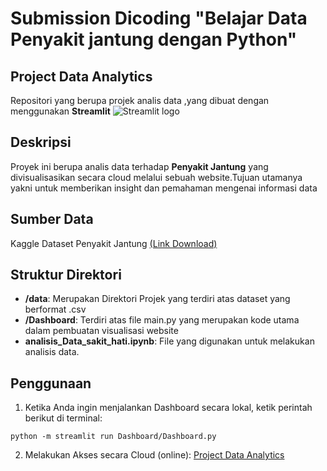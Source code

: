 # Submission Dicoding "Belajar Data Penyakit jantung dengan Python"


## Project Data Analytics

 Repositori yang berupa projek analis data ,yang dibuat dengan menggunakan **Streamlit** <img src="https://user-images.githubusercontent.com/7164864/217935870-c0bc60a3-6fc0-4047-b011-7b4c59488c91.png" alt="Streamlit logo"></img>

## Deskripsi

Proyek ini berupa analis data terhadap **Penyakit Jantung** yang divisualisasikan secara cloud melalui sebuah website.Tujuan utamanya yakni untuk memberikan insight dan pemahaman mengenai informasi data

## Sumber Data

Kaggle Dataset Penyakit Jantung [(Link Download)](https://www.kaggle.com/datasets/fedesoriano/heart-failure-prediction)

## Struktur Direktori

- **/data**: Merupakan Direktori Projek yang terdiri atas dataset yang berformat .csv
- **/Dashboard**: Terdiri atas file main.py yang merupakan kode utama dalam pembuatan visualisasi website
- **analisis_Data_sakit_hati.ipynb**: File yang digunakan untuk melakukan analisis data.

## Penggunaan

1. Ketika Anda ingin menjalankan Dashboard secara lokal, ketik perintah berikut di terminal:

```shell
python -m streamlit run Dashboard/Dashboard.py
```

2. Melakukan Akses secara Cloud (online):
[Project Data Analytics](https://kwyto-analisis-data-penyakit-jantung--dashboarddashboard-ic6fn4.streamlit.app/)